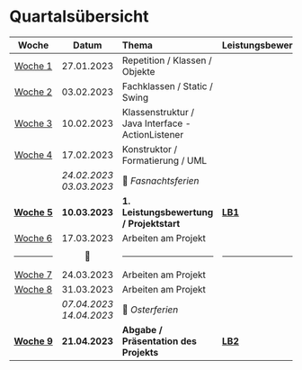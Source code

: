 # Quartalsübersicht

|         Woche          |             Datum             | Thema                                             | Leistungsbewertung |
| :--------------------: | :---------------------------: | :------------------------------------------------ | :----------------- |
|   [Woche&nbsp;1][w1]   |          27.01.2023           | Repetition / Klassen / Objekte                    |
|   [Woche&nbsp;2][w2]   |          03.02.2023           | Fachklassen / Static / Swing                      |
|   [Woche&nbsp;3][w3]   |          10.02.2023           | Klassenstruktur / Java Interface - ActionListener |
|   [Woche&nbsp;4][w4]   |          17.02.2023           | Konstruktor / Formatierung / UML                  |
|                        | _24.02.2023_<br/>_03.03.2023_ | :japanese_goblin: _Fasnachtsferien_               |
| [**Woche&nbsp;5**][w5] |        **10.03.2023**         | **1. Leistungsbewertung / Projektstart**          | **[LB1]**          |
|   [Woche&nbsp;6][w6]   |          17.03.2023           | Arbeiten am Projekt                               |
|         <hr/>          |      :steam_locomotive:       | <hr/>                                             | <hr/>              |
|   [Woche&nbsp;7][w7]   |          24.03.2023           | Arbeiten am Projekt                               |
|   [Woche&nbsp;8][w8]   |          31.03.2023           | Arbeiten am Projekt                               |
|                        | _07.04.2023_<br/>_14.04.2023_ | :egg: _Osterferien_                               |
| [**Woche&nbsp;9**][w9] |        **21.04.2023**         | **Abgabe / Präsentation des Projekts**            | **[LB2]**          |

[w1]: ./woche-01.md
[w2]: ./woche-02.md
[w3]: ./woche-03.md
[w4]: ./woche-04.md
[w5]: ./woche-05.md
[w6]: ./woche-06.md
[w7]: ./woche-07.md
[w8]: ./woche-08.md
[w9]: ./woche-09.md
[LB1]: ../beurteilungen/lb1.md
[LB2]: ../beurteilungen/lb2.md
